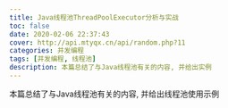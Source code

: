 ```yaml
---
title: Java线程池ThreadPoolExecutor分析与实战
toc: false 
date: 2020-02-06 22:37:43
cover: http://api.mtyqx.cn/api/random.php?11
categories: 并发编程
tags: [并发编程, 线程池]
description: 本篇总结了与Java线程池有关的内容, 并给出实例
---
```


本篇总结了与Java线程池有关的内容, 并给出线程池使用示例

<br/>

<!--more-->

